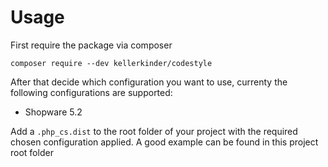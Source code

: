 # Usage

First require the package via composer

`composer require --dev kellerkinder/codestyle `

After that decide which configuration you want to use, currenty the following configurations are supported:
- Shopware 5.2

Add a `.php_cs.dist` to the root folder of your project with the required chosen configuration applied. A good example can be found in this project root folder